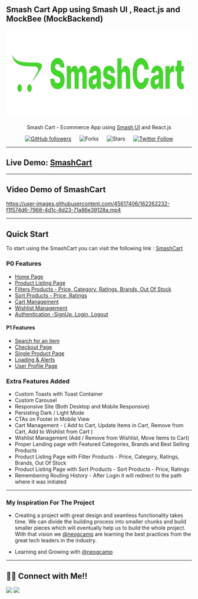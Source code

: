 ## Smash Cart App using Smash UI , React.js and MockBee (MockBackend)

<div align="center">

<img alt="badminton" src="/public/logo192.png" width="1048px" height="238px" />

Smash Cart - Ecommerce App using [Smash UI](https://smashui.netlify.app/) and React.js

[![GitHub followers](https://img.shields.io/github/followers/manojsarna?style=social)](https://github.com/manojsarna)
&emsp;
![Forks](https://img.shields.io/github/forks/manojsarna/manoj-smash-cart-ecommerce)
&emsp;
![Stars](https://img.shields.io/github/stars/manojsarna/manoj-smash-cart-ecommerce)
&emsp;
[![Twitter Follow](https://img.shields.io/twitter/follow/manojsarnacom?style=social)](https://twitter.com/manojsarnacom)

</div>

---

## Live Demo: [SmashCart](https://smashcart-react.netlify.app/)

---

## Video Demo of SmashCart

https://user-images.githubusercontent.com/45617406/162262232-f1f574d6-7968-4d1c-8d23-71a86e39128a.mp4

---

## Quick Start

To start using the SmashCart you can visit the following link : [SmashCart](https://smashcart-react.netlify.app/)

### P0 Features

- [Home Page](https://smashcart-react.netlify.app/)
- [Product Listing Page](https://smashcart-react.netlify.app/)
- [Filters Products - Price, Category, Ratings, Brands, Out Of Stock](https://smashcart-react.netlify.app/)
- [Sort Products - Price, Ratings](https://smashcart-react.netlify.app/)
- [Cart Management](https://smashcart-react.netlify.app/)
- [Wishlist Management](https://smashcart-react.netlify.app/)
- [Authentication -SignUp, Login, Logout](https://smashcart-react.netlify.app/)

#### P1 Features

- [Search for an item](https://smashcart-react.netlify.app/)
- [Checkout Page](https://smashcart-react.netlify.app/)
- [Single Product Page](https://smashcart-react.netlify.app/)
- [Loading & Alerts](https://smashcart-react.netlify.app/)
- [User Profile Page](https://smashcart-react.netlify.app/)

### Extra Features Added

- Custom Toasts with Toast Container
- Custom Carousel
- Responsive Site (Both Desktop and Mobile Responsive)
- Persisting Dark / Light Mode
- CTAs on Footer in Mobile View
- Cart Management - ( Add to Cart, Update Items in Cart, Remove from Cart, Add to Wishlist from Cart )
- Wishlist Management (Add / Remove from Wishlist, Move Items to Cart)
- Proper Landing page with Featured Categories, Brands and Best Selling Products
- Product Listing Page with Filter Products - Price, Category, Ratings, Brands, Out Of Stock
- Product Listing Page with Sort Products - Sort Products - Price, Ratings
- Remembering Routing History - After Login it will redirect to the path where it was initiated

---

### My Inspiration For The Project

- Creating a project with great design and seamless functionality takes time. We can divide the building process into smaller chunks and build smaller pieces which will eventually help us to build the whole project. With that vision we [@neogcamp](https://twitter.com/neogcamp) are learning the best practices from the great tech leaders in the industry.

- Learning and Growing with [@neogcamp](https://twitter.com/neogcamp)

---

## 👨‍💻 Connect with Me!!

<a href="https://twitter.com/manojsarnacom"><img src="https://img.shields.io/badge/Twitter-1DA1F2?style=for-the-badge&logo=twitter&logoColor=white"/></a>
<a href="https://www.linkedin.com/in/manojsarna/"><img src="https://img.shields.io/badge/LinkedIn-0077B5?style=for-the-badge&logo=linkedin&logoColor=white"/></a>
